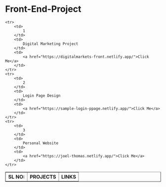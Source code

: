 # Front-End-Project

<table border="1">
    <tr>
        <th>
            SL NO:
        </th>
        <th>
            PROJECTS
        </th>
        <th>
            LINKS
        </th>
    </tr>
    
    <tr>
        <td>
            1
        </td>
        <td>
            Digital Marketing Project
        </td>
        <td>
            <a href="https://digitalmarkets-front.netlify.app/">Click Me</a>
        </td>
    </tr>
    <tr>
        <td>
            2
        </td>
        <td>
            Login Page Design
        </td>
        <td>
            <a href="https://sample-login-ppage.netlify.app/">Click Me</a>
        </td>
    </tr>
    <tr>
        <td>
            3
        </td>
        <td>
            Personal Website
        </td>
        <td>
            <a href="https://joel-thomas.netlify.app/">Click Me</a>
        </td>
    </tr>
</table>

